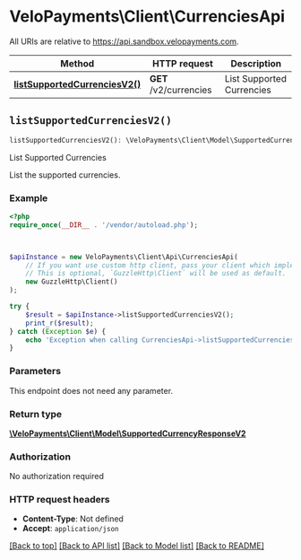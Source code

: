 # VeloPayments\Client\CurrenciesApi

All URIs are relative to https://api.sandbox.velopayments.com.

Method | HTTP request | Description
------------- | ------------- | -------------
[**listSupportedCurrenciesV2()**](CurrenciesApi.md#listSupportedCurrenciesV2) | **GET** /v2/currencies | List Supported Currencies


## `listSupportedCurrenciesV2()`

```php
listSupportedCurrenciesV2(): \VeloPayments\Client\Model\SupportedCurrencyResponseV2
```

List Supported Currencies

List the supported currencies.

### Example

```php
<?php
require_once(__DIR__ . '/vendor/autoload.php');



$apiInstance = new VeloPayments\Client\Api\CurrenciesApi(
    // If you want use custom http client, pass your client which implements `GuzzleHttp\ClientInterface`.
    // This is optional, `GuzzleHttp\Client` will be used as default.
    new GuzzleHttp\Client()
);

try {
    $result = $apiInstance->listSupportedCurrenciesV2();
    print_r($result);
} catch (Exception $e) {
    echo 'Exception when calling CurrenciesApi->listSupportedCurrenciesV2: ', $e->getMessage(), PHP_EOL;
}
```

### Parameters

This endpoint does not need any parameter.

### Return type

[**\VeloPayments\Client\Model\SupportedCurrencyResponseV2**](../Model/SupportedCurrencyResponseV2.md)

### Authorization

No authorization required

### HTTP request headers

- **Content-Type**: Not defined
- **Accept**: `application/json`

[[Back to top]](#) [[Back to API list]](../../README.md#endpoints)
[[Back to Model list]](../../README.md#models)
[[Back to README]](../../README.md)
